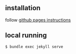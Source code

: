 ## installation
follow [github pages instructions](https://docs.github.com/en/pages/setting-up-a-github-pages-site-with-jekyll/creating-a-github-pages-site-with-jekyll)

## local running
```sh
$ bundle exec jekyll serve
```
